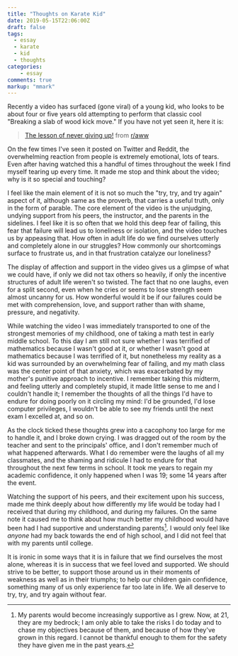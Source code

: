```yaml
---
title: "Thoughts on Karate Kid"
date: 2019-05-15T22:06:00Z
draft: false
tags:
  - essay
  - karate
  - kid
  - thoughts
categories:
    - essay
comments: true
markup: "mmark"
---
```


Recently a video has surfaced (gone viral) of a young kid, who looks to be about
four or five years old attempting to perform that classic cool "Breaking a slab
of wood kick move." If you have not yet seen it, here it is:

<blockquote class="reddit-card" data-card-created="1559117144"><a href="https://www.reddit.com/r/aww/comments/bnwjar/the_lesson_of_never_giving_up/">The lesson of never giving up!</a> from <a href="http://www.reddit.com/r/aww">r/aww</a></blockquote>
<script async src="//embed.redditmedia.com/widgets/platform.js" charset="UTF-8"></script>

On the few times I've seen it posted on Twitter and Reddit, the overwhelming
reaction from people is extremely emotional, lots of tears. Even after having
watched this a handful of times throughout the week I find myself tearing up
every time. It made me stop and think about the video; why is it so special and
touching?

I feel like the main element of it is not so much the "try, try, and try again"
aspect of it, although same as the proverb, that carries a useful truth, only in
the form of parable. The core element of the video is the unjudging, undying
support from his peers, the instructor, and the parents in the sidelines. I feel
like it is so often that we hold this deep fear of failing, this fear that
failure will lead us to loneliness or isolation, and the video touches us by
appeasing that. How often in adult life do we find ourselves utterly and
completely alone in our struggles? How commonly our shortcomings surface to
frustrate us, and in that frustration catalyze our loneliness?

The display of affection and support in the video gives us a glimpse of what we
could have, if only we did not tax others so heavily, if only the incentive
structures of adult life weren't so twisted. The fact that no one laughs, even
for a split second, even when he cries or seems to lose strength seem almost
uncanny for us. How wonderful would it be if our failures could be met with
comprehension, love, and support rather than with shame, pressure, and
negativity.

While watching the video I was immediately transported to one of the strongest
memories of my childhood, one of taking a math test in early middle school. To
this day I am still not sure whether I was terrified of mathematics because I
wasn't good at it, or whether I wasn't good at mathematics because I was
terrified of it, but nonetheless my reality as a kid was surrounded by an
overwhelming fear of failing, and my math class was the center point of that
anxiety, which was exacerbated by my mother's punitive approach to incentive. I
remember taking this midterm, and feeling utterly and completely stupid, it made
little sense to me and I couldn't handle it; I remember the thoughts of all the
things I'd have to endure for doing poorly on it circling my mind: I'd be
grounded, I'd lose computer privileges, I wouldn't be able to see my friends
until the next exam I excelled at, and so on.

As the clock ticked these thoughts grew into
a cacophony too large for me to handle it, and I broke down crying. I was
dragged out of the room by the teacher and sent to the principals' office, and
I don't remember much of what happened afterwards. What I do remember were the
laughs of all my classmates, and the shaming and ridicule I had to endure for
that throughout the next few terms in school. It took me years to regain my
academic confidence, it only happened when I was 19; some 14 years after the
event.

Watching the support of his peers, and their excitement upon his success, made
me think deeply about how differently my life would be today had I received that
during my childhood, and during my failures. On the same note it caused me to
think about how much better my childhood would have been had I had supportive
and understanding parents[^1]. I would only feel like _anyone_ had my back
towards the end of high school, and I did not feel that with my parents until
college.

It is ironic in some ways that it is in failure that we find ourselves the most
alone, whereas it is in success that we feel loved and supported. We should
strive to be better, to support those around us in their moments of weakness as
well as in their triumphs; to help our children gain confidence, something many
of us only experience far too late in life. We all deserve to try, try, and try
again without fear.

[^1]: My parents would become increasingly supportive as I grew. Now, at 21, they are my bedrock; I am only able to take the risks I do today and to chase my objectives because of them, and because of how they've grown in this regard. I cannot be thankful enough to them for the safety they have given me in the past years.
